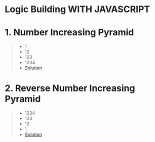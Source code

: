 # Logic Building WITH JAVASCRIPT

# 1. Number Increasing Pyramid
> - 1
> - 12
> - 123
> - 1234
> - [Solution](https://github.com/CodesOfSachin/Logic-Pattern/blob/main/numberIncreasingPyramid.js)

# 2. Reverse Number Increasing Pyramid
> - 1234
> - 123
> - 12
> - 1
> - [Solution](https://github.com/CodesOfSachin/Logic-Pattern/blob/main/numberIncreasingReversePyramid.js)